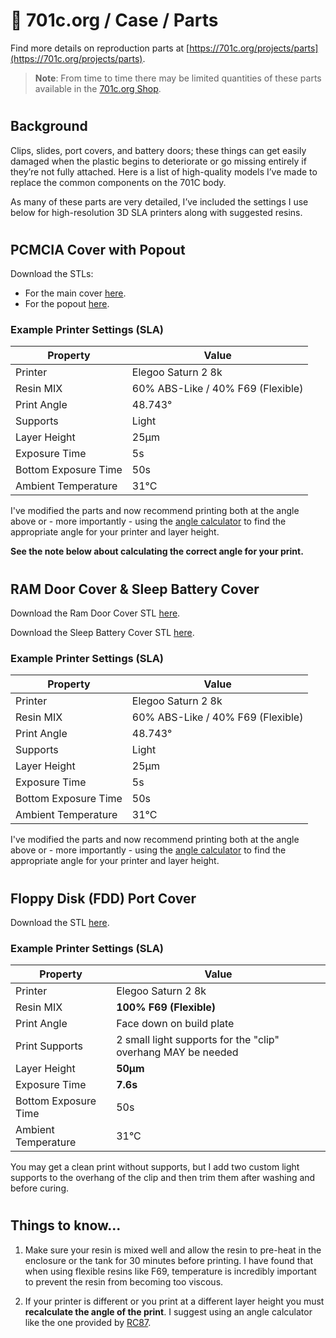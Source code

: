 # 🦋 701c.org / Case / Parts

Find more details on reproduction parts at [https://701c.org/projects/parts](https://701c.org/projects/parts).

> **Note**: From time to time there may be limited quantities of these parts available in the [701c.org Shop](https://701c.org/shop).

#

## Background

Clips, slides, port covers, and battery doors; these things can get easily damaged when the plastic begins to deteriorate or go missing entirely if they’re not fully attached. Here is a list of high-quality models I’ve made to replace the common components on the 701C body. 

As many of these parts are very detailed, I’ve included the settings I use below for high-resolution 3D SLA printers along with suggested resins.

#

## PCMCIA Cover with Popout

Download the STLs:
   * For the main cover [here](https://github.com/hrushka/701c.org/blob/main/assets/case/parts/ibm_tp701_pcmciacover_main.stl).
   * For the popout [here](https://github.com/hrushka/701c.org/blob/main/assets/case/parts/ibm_tp701_pcmciacover_center.stl).

### Example Printer Settings (SLA)

| Property      | Value |
| ----------- | ----------- |
| Printer      | Elegoo Saturn 2 8k |
| Resin MIX   | 60% ABS-Like / 40% F69 (Flexible) |
| Print Angle | 48.743° |
| Supports | Light |
| Layer Height | 25µm |
| Exposure Time | 5s |
| Bottom Exposure Time | 50s |
| Ambient Temperature | 31°C |

I've modified the parts and now recommend printing both at the angle above or - more importantly - using the [angle calculator](https://www.rc87.blog/angle-calculator/) to find the appropriate angle for your printer and layer height.

**See the note below about calculating the correct angle for your print.**

#

## RAM Door Cover & Sleep Battery Cover

Download the Ram Door Cover STL [here](https://github.com/hrushka/701c.org/blob/main/assets/case/parts/ibm_tp701_ramcover.stl).

Download the Sleep Battery Cover STL [here](https://github.com/hrushka/701c.org/blob/main/assets/case/parts/ibm_tp701_sleepcover.stl).

### Example Printer Settings (SLA)

| Property      | Value |
| ----------- | ----------- |
| Printer      | Elegoo Saturn 2 8k |
| Resin MIX   | 60% ABS-Like / 40% F69 (Flexible) |
| Print Angle | 48.743° |
| Supports | Light |
| Layer Height | 25µm |
| Exposure Time | 5s |
| Bottom Exposure Time | 50s |
| Ambient Temperature | 31°C |

I've modified the parts and now recommend printing both at the angle above or - more importantly - using the [angle calculator](https://www.rc87.blog/angle-calculator/) to find the appropriate angle for your printer and layer height.

#

## Floppy Disk (FDD) Port Cover

Download the STL [here](https://github.com/hrushka/701c.org/blob/main/assets/case/parts/ibm_tp701_portcover.stl).

### Example Printer Settings (SLA)

| Property      | Value |
| ----------- | ----------- |
| Printer      | Elegoo Saturn 2 8k |
| Resin MIX   | **100% F69 (Flexible)** |
| Print Angle | Face down on build plate |
| Print Supports | 2 small light supports for the "clip" overhang MAY be needed |
| Layer Height | **50µm** |
| Exposure Time | **7.6s** |
| Bottom Exposure Time | 50s |
| Ambient Temperature | 31°C |

You may get a clean print without supports, but I add two custom light supports to the overhang of the clip and then trim them after washing and before curing.

#

## Things to know...

1. Make sure your resin is mixed well and allow the resin to pre-heat in the enclosure or the tank for 30 minutes before printing. I have found that when using flexible resins like F69, temperature is incredibly important to prevent the resin from becoming too viscous.
   
2. If your printer is different or you print at a different layer height you must **recalculate the angle of the print**. I suggest using an angle calculator like the one provided by [RC87](https://www.rc87.blog/angle-calculator/).